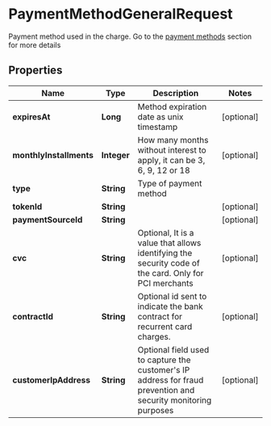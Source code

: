 

# PaymentMethodGeneralRequest

Payment method used in the charge. Go to the [payment methods](https://developers.conekta.com/reference/m%C3%A9todos-de-pago) section for more details 

## Properties

| Name | Type | Description | Notes |
|------------ | ------------- | ------------- | -------------|
|**expiresAt** | **Long** | Method expiration date as unix timestamp |  [optional] |
|**monthlyInstallments** | **Integer** | How many months without interest to apply, it can be 3, 6, 9, 12 or 18 |  [optional] |
|**type** | **String** | Type of payment method |  |
|**tokenId** | **String** |  |  [optional] |
|**paymentSourceId** | **String** |  |  [optional] |
|**cvc** | **String** | Optional, It is a value that allows identifying the security code of the card. Only for PCI merchants |  [optional] |
|**contractId** | **String** | Optional id sent to indicate the bank contract for recurrent card charges. |  [optional] |
|**customerIpAddress** | **String** | Optional field used to capture the customer&#39;s IP address for fraud prevention and security monitoring purposes |  [optional] |



